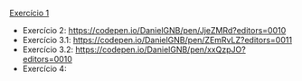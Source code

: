 <a href="https://codepen.io/DanielGNB/pen/poQKpyQ?editors=0010" target="_blank">Exercício 1</a>
- Exercício 2: https://codepen.io/DanielGNB/pen/JjeZMRd?editors=0010
- Exercício 3.1: https://codepen.io/DanielGNB/pen/ZEmRvLZ?editors=0011
- Exercício 3.2: https://codepen.io/DanielGNB/pen/xxQzpJO?editors=0010
- Exercício 4: 
